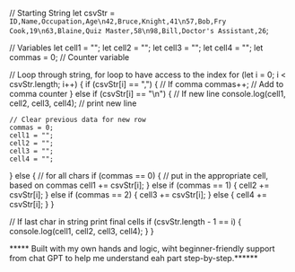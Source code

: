 // Starting String
let csvStr = `ID,Name,Occupation,Age\n42,Bruce,Knight,41\n57,Bob,Fry Cook,19\n63,Blaine,Quiz Master,58\n98,Bill,Doctor's Assistant,26`;

//  Variables
let cell1 = "";
let cell2 = "";
let cell3 = "";
let cell4 = "";
let commas = 0; // Counter variable

// Loop through string, for loop to have access to the index
for (let i = 0; i < csvStr.length; i++) {
  if (csvStr[i] == ",") {
    // If comma
    commas++; // Add to comma counter
  } else if (csvStr[i] == "\n") {
    // If new line
    console.log(cell1, cell2, cell3, cell4); // print new line

    // Clear previous data for new row
    commas = 0;
    cell1 = "";
    cell2 = "";
    cell3 = "";
    cell4 = "";
  } else {
    // for all chars
    if (commas == 0) {
      // put in the appropriate cell, based on commas
      cell1 += csvStr[i];
    } else if (commas == 1) {
      cell2 += csvStr[i];
    } else if (commas == 2) {
      cell3 += csvStr[i];
    } else {
      cell4 += csvStr[i];
    }
  }

  // If last char in string print final cells
  if (csvStr.length - 1 == i) {
    console.log(cell1, cell2, cell3, cell4);
  }
}

***** Built with my own hands and logic, wiht beginner-friendly support from chat GPT to help me understand eah part step-by-step.****** 
